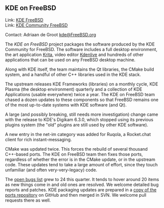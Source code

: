 ## KDE on FreeBSD ##

Link:	 [KDE FreeBSD](https://freebsd.kde.org/)  
Link:	 [KDE Community FreeBSD](https://community.kde.org/FreeBSD)  

Contact: Adriaan de Groot <kde@FreeBSD.org>  

The *KDE on FreeBSD* project packages the software produced by
the KDE Community for FreeBSD. The software includes a
full desktop environment, the art application 
[Krita](https://krita.org/), video editor [Kdenlive](https://kdenlive.org)
and hundreds of other applications that can be used on
any FreeBSD desktop machine.

Along with KDE itself, the team maintains the Qt libraries, the CMake
build system, and a handful of other C++ libraries used in the KDE stack.

The upstream releases KDE Frameworks (libraries) on a monthly
cycle, KDE Plasma (the desktop environment) quarterly and
a collection of KDE Applications (usable everywhere) twice a year.
The KDE on FreeBSD team chased a dozen updates to these components
so that FreeBSD remains one of the most up-to-date systems
with KDE software (and Qt).

A large (and possibly breaking, still needs more investigation)
change came with the release to KDE's Digikam 6.3.0, which stopped
using its previous plugins system (the "old" plugins are still used
by other KDE software).

A new entry in the net-im category was added for Ruqola, a
Rocket.chat client for rich instant-messaging.

CMake was updated twice. This forces the rebuild of several thousand
C++-based ports. The KDE on FreeBSD team then fixes those ports,
regardless of whether the error is in the CMake update, or in
the upstream code. These updates tend to take a large amount of effort,
since they touch unfamiliar (and often very-very-legacy) code.

The [open bugs list](https://bugs.freebsd.org/bugzilla/buglist.cgi?bug_status=New&bug_status=Open&bug_status=In%20Progress&bug_status=UNCONFIRMED&email1=kde%40FreeBSD.org&emailassigned_to1=1&emailtype1=substring&f0=OP&f1=OP&f2=product&f3=component&f4=alias&f5=short_desc&f7=CP&f8=CP&f9=assigned_to&j1=OR&j_top=OR&o2=substring&o3=substring&o4=substring&o5=substring&o9=substring&query_format=advanced&v2=kde%40&v3=kde%40&v4=kde%40&v5=kde%40&v9=kde%40&human=1)
grew to 24 this quarter.
It tends to hover around 20 items as new things come in
and old ones are resolved. We welcome detailed bug reports
and patches. KDE packaging updates are prepared in
a [copy of the ports repository](https://github.com/freebsd/freebsd-ports-kde/)
on GitHub and then merged in SVN. We welcome pull requests
there as well.
